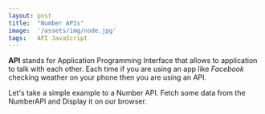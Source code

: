 ```yaml
---
layout: post
title:  "Number APIs"
image:  '/assets/img/node.jpg'
tags:   API JavaScript 
---
```


**API** stands for Application Programming Interface that allows to application to talk with each other. Each time if you are using an app like _Facebook_ checking weather on your phone then you are using an API.

Let's take a simple example to a Number API. Fetch some data from the NumberAPI and Display it on our browser. 

